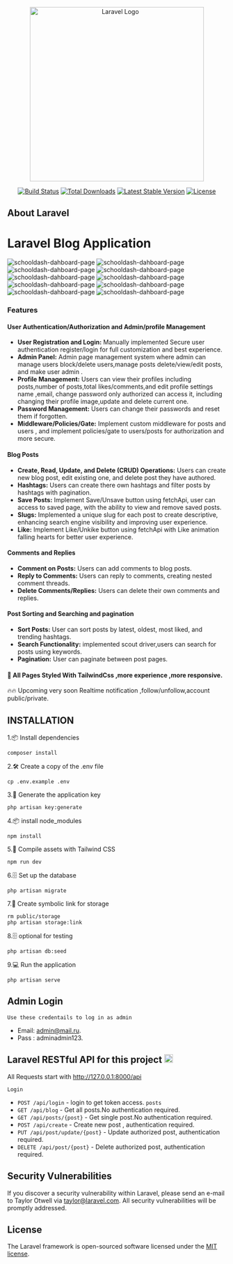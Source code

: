 <p align="center"><a href="https://laravel.com" target="_blank"><img src="https://raw.githubusercontent.com/laravel/art/master/logo-lockup/5%20SVG/2%20CMYK/1%20Full%20Color/laravel-logolockup-cmyk-red.svg" width="400" alt="Laravel Logo"></a></p>

<p align="center">
<a href="https://github.com/laravel/framework/actions"><img src="https://github.com/laravel/framework/workflows/tests/badge.svg" alt="Build Status"></a>
<a href="https://packagist.org/packages/laravel/framework"><img src="https://img.shields.io/packagist/dt/laravel/framework" alt="Total Downloads"></a>
<a href="https://packagist.org/packages/laravel/framework"><img src="https://img.shields.io/packagist/v/laravel/framework" alt="Latest Stable Version"></a>
<a href="https://packagist.org/packages/laravel/framework"><img src="https://img.shields.io/packagist/l/laravel/framework" alt="License"></a>
</p>

## About Laravel
# Laravel Blog Application
![schooldash-dahboard-page](https://i.postimg.cc/HkJbrnrn/Screenshot-2024-10-29-141042.png)
![schooldash-dahboard-page](https://i.postimg.cc/6pd5bxSz/Screenshot-2024-10-29-141415.png)
![schooldash-dahboard-page](https://i.postimg.cc/RFSV31vQ/Screenshot-2024-10-27-190754.png)
![schooldash-dahboard-page](https://i.postimg.cc/MHYXMt4x/Screenshot-2024-10-22-203846.png)
![schooldash-dahboard-page](https://i.postimg.cc/pTBL4grH/Screenshot-2024-10-28-152832.png)
![schooldash-dahboard-page](https://i.postimg.cc/jdLLd6cV/Screenshot-2024-10-22-212650.png)
![schooldash-dahboard-page](https://i.postimg.cc/k55ThmjD/Screenshot-2024-10-29-024209.png)
![schooldash-dahboard-page](https://i.postimg.cc/W15nZy2V/Screenshot-2024-10-29-024842.png)
![schooldash-dahboard-page](https://i.postimg.cc/Kjm82BYW/Screenshot-2024-10-22-204200.png)
![schooldash-dahboard-page](https://i.postimg.cc/15rvDCwY/Screenshot-2024-10-23-084341.png)



### Features

#### User Authentication/Authorization and Admin/profile Management
- **User Registration and Login:** Manually implemented Secure user authentication register/login for full customization and best experience.
- **Admin Panel:** Admin page management system where admin can manage users block/delete users,manage posts delete/view/edit posts, and make user admin .
- **Profile Management:** Users can view their profiles including posts,number of posts,total likes/comments,and edit profile settings name ,email, change password only authorized can access it, including changing their profile image,update and delete current one.
- **Password Management:** Users can change their passwords and reset them if forgotten.
- **Middleware/Policies/Gate:** Implement custom middleware for posts and users , and implement policies/gate to users/posts for authorization and more secure.

#### Blog Posts
- **Create, Read, Update, and Delete (CRUD) Operations:** Users can create new blog post, edit existing one, and delete post they have authored.
- **Hashtags:** Users can create there own hashtags and filter posts by hashtags with pagination.
- **Save Posts:** Implement Save/Unsave button using fetchApi, user can access to saved page, with the ability to view and remove saved posts.
- **Slugs:** Implemented a unique slug for each post to create descriptive, enhancing search engine visibility and improving
user experience.
- **Like:** Implement Like/Unkike button using fetchApi with Like animation falling hearts for better user experience. 

#### Comments and Replies
- **Comment on Posts:** Users can add comments to blog posts.
- **Reply to Comments:** Users can reply to comments, creating nested comment threads.
- **Delete Comments/Replies:** Users can delete their own comments and replies.

#### Post Sorting and Searching and pagination
- **Sort Posts:** User can sort posts by latest, oldest, most liked, and trending hashtags.
- **Search Functionality:** implemented scout driver,users can search for posts using keywords.
- **Pagination:** User can paginate between post pages. 

#### 🚀 All Pages Styled With TailwindCss ,more experience ,more responsive.
🔥🔥 Upcoming very soon Realtime notification ,follow/unfollow,account public/private.

## INSTALLATION
1.📦 Install dependencies
```
composer install
```
2.🛠️ Create a copy of the .env file
```
cp .env.example .env
```
3.🔑 Generate the application key
```
php artisan key:generate
```
4.📦 install node_modules
```
npm install
```
5.🚀 Compile assets with Tailwind CSS
```
npm run dev
```
6.🗄️ Set up the database
```
php artisan migrate
```
7.🔗 Create symbolic link for storage
```
rm public/storage
php artisan storage:link
```
8.🗄️ optional for testing 
```
php artisan db:seed
```
9.💻 Run the application
```
php artisan serve
```
## Admin Login
`Use these credentails to log in as admin`


- Email: admin@mail.ru.
- Pass : adminadmin123.

## Laravel RESTful API for this project <img height="20" src="https://upload.wikimedia.org/wikipedia/commons/thumb/9/9a/Laravel.svg/1200px-Laravel.svg.png" />

All Requests start with http://127.0.0.1:8000/api

`Login`
- `POST /api/login` - login to get token access.
 `posts`
- `GET /api/blog` - Get all posts.No authentication required.
- `GET /api/posts/{post}` - Get single post.No authentication required.
- `POST /api/create` - Create new post , authentication required.
- `PUT /api/post/update/{post}` - Update authorized post, authentication required.
- `DELETE /api/post/{post}` - Delete authorized post, authentication required.

## Security Vulnerabilities

If you discover a security vulnerability within Laravel, please send an e-mail to Taylor Otwell via [taylor@laravel.com](mailto:taylor@laravel.com). All security vulnerabilities will be promptly addressed.

## License

The Laravel framework is open-sourced software licensed under the [MIT license](https://opensource.org/licenses/MIT).
